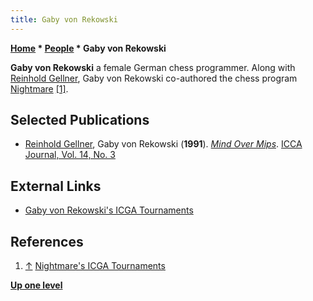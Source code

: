 ```yaml
---
title: Gaby von Rekowski
---
```

**[Home](Home "Home") * [People](People "People") * Gaby von Rekowski**

**Gaby von Rekowski**
a female German chess programmer. Along with [Reinhold Gellner](Reinhold_Gellner "Reinhold Gellner"), Gaby von Rekowski co-authored the chess program [Nightmare](Nightmare_GER "Nightmare GER") <a id="cite-note-1" href="#cite-ref-1">[1]</a>.

## Selected Publications

- [Reinhold Gellner](Reinhold_Gellner "Reinhold Gellner"), Gaby von Rekowski (**1991**). *[Mind Over Mips](https://content.iospress.com/articles/icga-journal/icg14-3-22)*. [ICCA Journal, Vol. 14, No. 3](ICGA_Journal#14_3 "ICGA Journal")

## External Links

- [Gaby von Rekowski's ICGA Tournaments](https://www.game-ai-forum.org/icga-tournaments/person.php?id=475)

## References

1. <a id="cite-ref-1" href="#cite-note-1">↑</a> [Nightmare's ICGA Tournaments](https://www.game-ai-forum.org/icga-tournaments/program.php?id=18)

**[Up one level](People "People")**


